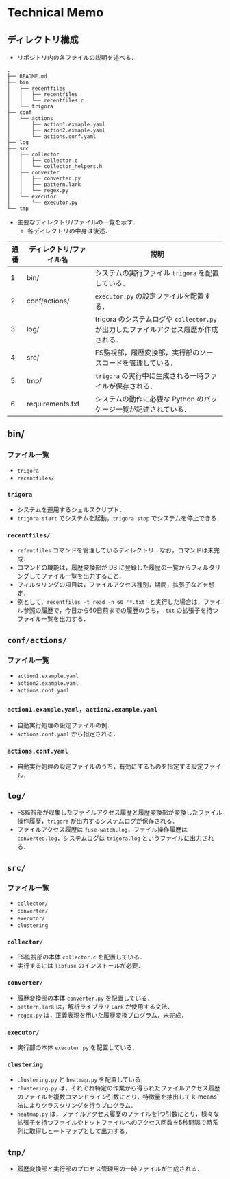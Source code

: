 # Technical Memo
## ディレクトリ構成
+ リポジトリ内の各ファイルの説明を述べる．
```
.
├── README.md
├── bin
│   ├── recentfiles
│   │   ├── recentfiles
│   │   └── recentfiles.c
│   └── trigora
├── conf
│   └── actions
│       ├── action1.exmaple.yaml
│       ├── action2.exmaple.yaml
│       └── actions.conf.yaml
├── log
├── src
│   ├── collector
│   │   ├── collector.c
│   │   └── collector_helpers.h
│   ├── converter
│   │   ├── converter.py
│   │   ├── pattern.lark
│   │   └── regex.py
│   └── executor
│       └── executor.py
└── tmp
```

+ 主要なディレクトリ/ファイルの一覧を示す．
  + 各ディレクトリの中身は後述．

|通番|ディレクトリ/ファイル名|説明|
|---|---|---|
|1|bin/|システムの実行ファイル `trigora` を配置している．|
|2|conf/actions/|`executor.py` の設定ファイルを配置する．|
|3|log/|trigora のシステムログや `collector.py` が出力したファイルアクセス履歴が作成される．|
|4|src/|FS監視部，履歴変換部，実行部のソースコードを管理している．|
|5|tmp/|`trigora` の実行中に生成される一時ファイルが保存される．|
|6|requirements.txt|システムの動作に必要な Python のパッケージ一覧が記述されている．|

## bin/
### ファイル一覧
+ `trigora`
+ `recentfiles/`

### `trigora`
+ システムを運用するシェルスクリプト．
+ `trigora start` でシステムを起動，`trigora stop` でシステムを停止できる．

### `recentfiles/`
+ `refentfiles` コマンドを管理しているディレクトリ．なお，コマンドは未完成．
+ コマンドの機能は，履歴変換部が DB に登録した履歴の一覧からフィルタリングしてファイル一覧を出力すること．
+ フィルタリングの項目は，ファイルアクセス種別，期間，拡張子などを想定．
+ 例として，`recentfiles -t read -n 60 '*.txt'` と実行した場合は，ファイル参照の履歴で，今日から60日前までの履歴のうち，`.txt` の拡張子を持つファイル一覧を出力する．

## `conf/actions/`
### ファイル一覧
+ `action1.example.yaml`
+ `action2.example.yaml`
+ `actions.conf.yaml`

### `action1.example.yaml`，`action2.example.yaml`
+ 自動実行処理の設定ファイルの例．
+ `actions.conf.yaml` から指定される．

### `actions.conf.yaml`
+ 自動実行処理の設定ファイルのうち，有効にするものを指定する設定ファイル．

## `log/`
+ FS監視部が収集したファイルアクセス履歴と履歴変換部が変換したファイル操作履歴，`trigora` が出力するシステムログが保存される．
+ ファイルアクセス履歴は `fuse-watch.log`，ファイル操作履歴は `converted.log`，システムログは `trigora.log` というファイルに出力される．

## `src/`
### ファイル一覧
+ `collector/`
+ `converter/`
+ `executor/`
+ `clustering`

### `collector/`
+ FS監視部の本体 `collector.c` を配置している．
+ 実行するには `libfuse` のインストールが必要．

### `converter/`
+ 履歴変換部の本体 `converter.py` を配置している．
+ `pattern.lark` は，解析ライブラリ `Lark` が使用する文法．
+ `regex.py` は，正義表現を用いた履歴変換プログラム．未完成．

### `executor/`
+ 実行部の本体 `executor.py` を配置している．

### `clustering`
+ `clustering.py` と `heatmap.py` を配置している．
+ `clustering.py` は，それぞれ特定の作業から得られたファイルアクセス履歴のファイルを複数コマンドライン引数にとり，特徴量を抽出して k-means 法によりクラスタリングを行うプログラム．
+ `heatmap.py` は，ファイルアクセス履歴のファイルを1つ引数にとり，様々な拡張子を持つファイルやドットファイルへのアクセス回数を5秒間隔で時系列に取得しヒートマップとして出力する．

## `tmp/`
+ 履歴変換部と実行部のプロセス管理用の一時ファイルが生成される．
